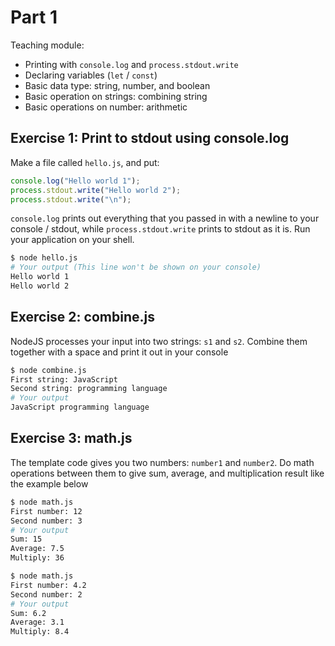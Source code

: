 # Part 1

Teaching module:

- Printing with `console.log` and `process.stdout.write`
- Declaring variables (`let` / `const`)
- Basic data type: string, number, and boolean
- Basic operation on strings: combining string
- Basic operations on number: arithmetic

## Exercise 1: Print to stdout using console.log

Make a file called `hello.js`, and put:

```js
console.log("Hello world 1");
process.stdout.write("Hello world 2");
process.stdout.write("\n");
```

`console.log` prints out everything that you passed in with a newline to your console / stdout, while `process.stdout.write` prints to stdout as it is. Run your application on your shell.

```sh
$ node hello.js
# Your output (This line won't be shown on your console)
Hello world 1
Hello world 2
```

## Exercise 2: combine.js

NodeJS processes your input into two strings: `s1` and `s2`. Combine them together with a space and print it out in your console

```sh
$ node combine.js
First string: JavaScript
Second string: programming language
# Your output
JavaScript programming language
```

## Exercise 3: math.js

The template code gives you two numbers: `number1` and `number2`. Do math operations between them to give sum, average, and multiplication result like the example below

```sh
$ node math.js
First number: 12
Second number: 3
# Your output
Sum: 15
Average: 7.5
Multiply: 36
```

```sh
$ node math.js
First number: 4.2
Second number: 2
# Your output
Sum: 6.2
Average: 3.1
Multiply: 8.4
```
